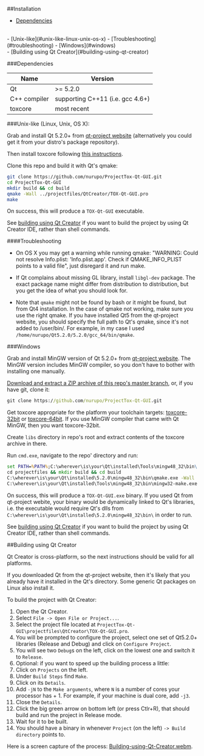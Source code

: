 ##Installation
- [Dependencies](#dependencies)
<br>
- [Unix-like](#unix-like-linux-unix-os-x)
  - [Troubleshooting](#troubleshooting)
- [Windows](#windows)
<br>
- [Building using Qt Creator](#building-using-qt-creator)


###Dependencies

| Name         | Version                          |
|--------------|----------------------------------|
| Qt           | >= 5.2.0                         |
| C++ compiler | supporting C++11 (i.e. gcc 4.6+) |
| toxcore      | most recent                      |

###Unix-like (Linux, Unix, OS X):

Grab and install Qt 5.2.0+ from [qt-project website](http://qt-project.org/downloads) (alternatively you could get it from your distro's package repository).

Then install toxcore following [this instructions](https://github.com/irungentoo/ProjectTox-Core/blob/master/INSTALL.md).

Clone this repo and build it with Qt's qmake:
```bash
git clone https://github.com/nurupo/ProjectTox-Qt-GUI.git
cd ProjectTox-Qt-GUI
mkdir build && cd build
qmake -Wall ../projectfiles/QtCreator/TOX-Qt-GUI.pro
make
```
On success, this will produce a `TOX-Qt-GUI` executable.

See [building using Qt Creator](#building-using-qt-creator) if you want to build the project by using Qt Creator IDE, rather than shell commands.

####Troubleshooting

- On OS X you may get a warning while running qmake: "WARNING: Could not resolve Info.plist: 'Info.plist.app'. Check if QMAKE_INFO_PLIST points to a valid file", just disregard it and run make.

- If Qt complains about missing GL library, install `libgl-dev` package. The exact package name might differ from distribution to distribution, but you get the idea of what you should look for.

- Note that `qmake` might not be found by bash or it might be found, but from Qt4 installation. In the case of qmake not working, make sure you use the right qmake.
If you have installed Qt5 from the qt-project website, you should specify the full path to Qt's qmake, since it's not added to /user/bin/.
For example, in my case I used `/home/nurupo/Qt5.2.0/5.2.0/gcc_64/bin/qmake`.


###Windows

Grab and install MinGW version of Qt 5.2.0+ from [qt-project website](http://qt-project.org/downloads).
The MinGW version includes MinGW compiler, so you don't have to bother with installing one manually.

[Download and extract a ZIP archive of this repo's master branch](https://github.com/nurupo/ProjectTox-Qt-GUI/archive/master.zip), or, if you have git, clone it:
```cmd
git clone https://github.com/nurupo/ProjectTox-Qt-GUI.git
```

Get toxcore appropriate for the platform your toolchain targets: [toxcore-32bit](http://jenkins.libtoxcore.so/job/libtoxcore-win32-i686/lastSuccessfulBuild/artifact/libtoxcore-win32-i686.zip) or [toxcore-64bit](http://jenkins.libtoxcore.so/job/libtoxcore-win32-x86_64/lastSuccessfulBuild/artifact/libtoxcore-win32-x86_64.zip).
If you use MinGW compiler that came with Qt MinGW, then you want toxcore-32bit.

Create `libs` directory in repo's root and extract contents of the toxcore archive in there.

Run `cmd.exe`, navigate to the repo' directory and run:
```cmd
set PATH=%PATH%;C:\wherever\is\your\Qt\installed\Tools\mingw48_32\bin\
cd projectfiles && mkdir build && cd build
C:\wherever\is\your\Qt\installed\5.2.0\mingw48_32\bin\qmake.exe -Wall ../QtCreator/TOX-Qt-GUI.pro
C:\wherever\is\your\Qt\installed\Tools\mingw48_32\bin\mingw32-make.exe
```
On success, this will produce a `TOX-Qt-GUI.exe` binary. If you used Qt from qt-project webite, your binary would be dynamically linked to Qt's libraries, i.e. the executable would require Qt's dlls from `C:\wherever\is\your\Qt\installed\5.2.0\mingw48_32\bin\` in order to run.

See [building using Qt Creator](#building-using-qt-creator) if you want to build the project by using Qt Creator IDE, rather than shell commands.


##Building using Qt Creator

Qt Creator is cross-platform, so the next instructions should be valid for all platforms.

If you downloaded Qt from the qt-project website, then it's likely that you already have it installed in the Qt's directory. Some generic Qt packages on Linux also install it.

To build the project with Qt Creator:

1. Open the Qt Creator.
2. Select `File -> Open File or Project...`.
3. Select the project file located at `ProjectTox-Qt-GUI\projectfiles\QtCreator\TOX-Qt-GUI.pro`.
4. You will be prompted to configure the project, select one set of Qt5.2.0+ libraries (Release and Debug) and click on `Configure Project`.
5. You will see two `Debug`s on the left, click on the lowest one and switch it to `Release`.
6. Optional: if you want to speed up the building process a little:
  1. Click on `Projects` on the left.
  2. Under `Build Steps` find `Make`.
  3. Click on its `Details`.
  4. Add `-jN` to the `Make arguments`, where `N` is a number of cores your processor has + 1. For example, if your machine is dual core, add `-j3`.
  5. Close the `Details`.
7. Click the big green arrow on bottom left (or press Ctlr+R), that should build and run the project in Release mode.
8. Wait for it to be built.
9. You should have a binary in whenever `Project` (on the left) `-> Build directory` points to.

Here is a screen capture of the process:  [Building-using-Qt-Creator.webm](https://dl.dropboxusercontent.com/u/20447449/Building-using-Qt-Creator.webm).

